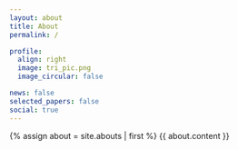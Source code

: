 ```yaml
---
layout: about
title: About
permalink: /

profile:
  align: right
  image: tri_pic.png
  image_circular: false

news: false
selected_papers: false
social: true
---
```

{% assign about = site.abouts | first %}
{{ about.content }}